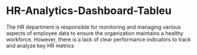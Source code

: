 # HR-Analytics-Dashboard-Tableu
The HR department is responsible for monitoring and managing various aspects of employee data to ensure the organization maintains a healthy workforce. However, there is a lack of clear performance indicators to track and analyze key HR metrics
